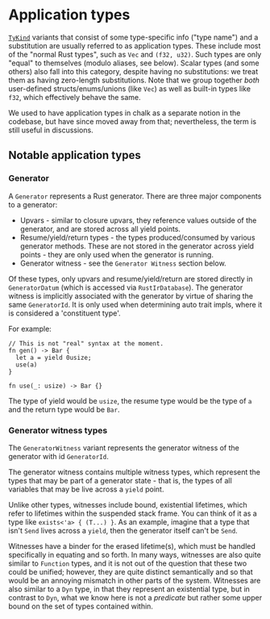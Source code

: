 # Application types

[`TyKind`] variants that consist of some type-specific info ("type name")
and a substitution are usually referred to as application types. 
These include most of the "normal Rust types", such as `Vec` and `(f32, u32)`.
Such types are only "equal" to themselves (modulo aliases, see below). 
Scalar types (and some others) also fall into this category, despite having no
substitutions: we treat them as having zero-length substitutions.
Note that we group together *both* user-defined structs/enums/unions (like `Vec`)
as well as built-in types like `f32`, which effectively behave the
same.

We used to have application types in chalk as a separate notion in the codebase,
but have since moved away from that; nevertheless, the term is still useful in discussions.

[`TyKind`]: https://rust-lang.github.io/chalk/chalk_ir/enum.TyKind.html

## Notable application types

### Generator

A `Generator` represents a Rust generator. There are three major components
to a generator:

* Upvars - similar to closure upvars, they reference values outside of the generator,
  and are stored across all yield points.
* Resume/yield/return types - the types produced/consumed by various generator methods.
  These are not stored in the generator across yield points - they are only
  used when the generator is running.
* Generator witness - see the `Generator Witness` section below.

Of these types, only upvars and resume/yield/return are stored directly in `GeneratorDatum`
(which is accessed via `RustIrDatabase`). The generator witness is implicitly associated with
the generator by virtue of sharing the same `GeneratorId`. It is only used when determining
auto trait impls, where it is considered a 'constituent type'.

For example:

```rust,ignore
// This is not "real" syntax at the moment.
fn gen() -> Bar {
  let a = yield 0usize;
  use(a)
}

fn use(_: usize) -> Bar {}
```

The type of yield would be `usize`, the resume type would be the type of `a` and the return type
would be `Bar`.

### Generator witness types

The `GeneratorWitness` variant represents the generator witness of
the generator with id `GeneratorId`. 

The generator witness contains multiple witness types,
which represent the types that may be part of a generator
state - that is, the types of all variables that may be live across
a `yield` point.

Unlike other types, witnesses include bound, existential
lifetimes, which refer to lifetimes within the suspended stack frame.
You can think of it as a type like `exists<'a> { (T...) }`.
As an example, imagine that a type that isn't `Send` lives across a `yield`, then the generator
itself can't be `Send`.

Witnesses have a binder for the erased lifetime(s), which must be
handled specifically in equating and so forth. In many ways,
witnesses are also quite similar to `Function` types, and it is not
out of the question that these two could be unified; however, they
are quite distinct semantically and so that would be an annoying
mismatch in other parts of the system. Witnesses are also similar 
to a `Dyn` type, in that they represent an existential type, but
in contrast to `Dyn`, what we know here is not a *predicate* but
rather some upper bound on the set of types contained within.
